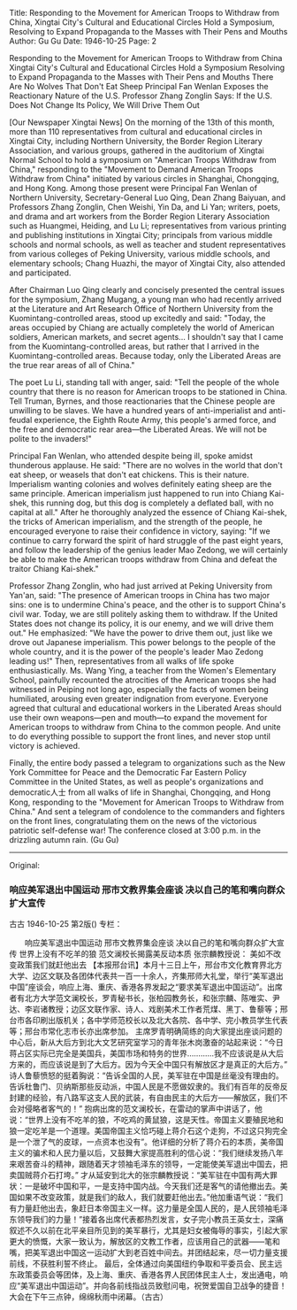 Title: Responding to the Movement for American Troops to Withdraw from China, Xingtai City's Cultural and Educational Circles Hold a Symposium, Resolving to Expand Propaganda to the Masses with Their Pens and Mouths
Author: Gu Gu
Date: 1946-10-25
Page: 2

Responding to the Movement for American Troops to Withdraw from China
	Xingtai City's Cultural and Educational Circles Hold a Symposium
	Resolving to Expand Propaganda to the Masses with Their Pens and Mouths
	There Are No Wolves That Don't Eat Sheep
	Principal Fan Wenlan Exposes the Reactionary Nature of the U.S.
	Professor Zhang Zonglin Says:
	If the U.S. Does Not Change Its Policy, We Will Drive Them Out

[Our Newspaper Xingtai News] On the morning of the 13th of this month, more than 110 representatives from cultural and educational circles in Xingtai City, including Northern University, the Border Region Literary Association, and various groups, gathered in the auditorium of Xingtai Normal School to hold a symposium on "American Troops Withdraw from China," responding to the "Movement to Demand American Troops Withdraw from China" initiated by various circles in Shanghai, Chongqing, and Hong Kong. Among those present were Principal Fan Wenlan of Northern University, Secretary-General Luo Qing, Dean Zhang Baiyuan, and Professors Zhang Zonglin, Chen Weishi, Yin Da, and Li Yan; writers, poets, and drama and art workers from the Border Region Literary Association such as Huangmei, Heiding, and Lu Li; representatives from various printing and publishing institutions in Xingtai City; principals from various middle schools and normal schools, as well as teacher and student representatives from various colleges of Peking University, various middle schools, and elementary schools; Chang Huazhi, the mayor of Xingtai City, also attended and participated.

After Chairman Luo Qing clearly and concisely presented the central issues for the symposium, Zhang Mugang, a young man who had recently arrived at the Literature and Art Research Office of Northern University from the Kuomintang-controlled areas, stood up excitedly and said: "Today, the areas occupied by Chiang are actually completely the world of American soldiers, American markets, and secret agents... I shouldn't say that I came from the Kuomintang-controlled areas, but rather that I arrived in the Kuomintang-controlled areas. Because today, only the Liberated Areas are the true rear areas of all of China."

The poet Lu Li, standing tall with anger, said: "Tell the people of the whole country that there is no reason for American troops to be stationed in China. Tell Truman, Byrnes, and those reactionaries that the Chinese people are unwilling to be slaves. We have a hundred years of anti-imperialist and anti-feudal experience, the Eighth Route Army, this people's armed force, and the free and democratic rear area—the Liberated Areas. We will not be polite to the invaders!"

Principal Fan Wenlan, who attended despite being ill, spoke amidst thunderous applause. He said: "There are no wolves in the world that don't eat sheep, or weasels that don't eat chickens. This is their nature. Imperialism wanting colonies and wolves definitely eating sheep are the same principle. American imperialism just happened to run into Chiang Kai-shek, this running dog, but this dog is completely a deflated ball, with no capital at all." After he thoroughly analyzed the essence of Chiang Kai-shek, the tricks of American imperialism, and the strength of the people, he encouraged everyone to raise their confidence in victory, saying: "If we continue to carry forward the spirit of hard struggle of the past eight years, and follow the leadership of the genius leader Mao Zedong, we will certainly be able to make the American troops withdraw from China and defeat the traitor Chiang Kai-shek."

Professor Zhang Zonglin, who had just arrived at Peking University from Yan'an, said: "The presence of American troops in China has two major sins: one is to undermine China's peace, and the other is to support China's civil war. Today, we are still politely asking them to withdraw. If the United States does not change its policy, it is our enemy, and we will drive them out." He emphasized: "We have the power to drive them out, just like we drove out Japanese imperialism. This power belongs to the people of the whole country, and it is the power of the people's leader Mao Zedong leading us!" Then, representatives from all walks of life spoke enthusiastically. Ms. Wang Ying, a teacher from the Women's Elementary School, painfully recounted the atrocities of the American troops she had witnessed in Peiping not long ago, especially the facts of women being humiliated, arousing even greater indignation from everyone. Everyone agreed that cultural and educational workers in the Liberated Areas should use their own weapons—pen and mouth—to expand the movement for American troops to withdraw from China to the common people. And unite to do everything possible to support the front lines, and never stop until victory is achieved.

Finally, the entire body passed a telegram to organizations such as the New York Committee for Peace and the Democratic Far Eastern Policy Committee in the United States, as well as people's organizations and democratic人士 from all walks of life in Shanghai, Chongqing, and Hong Kong, responding to the "Movement for American Troops to Withdraw from China." And sent a telegram of condolence to the commanders and fighters on the front lines, congratulating them on the news of the victorious patriotic self-defense war! The conference closed at 3:00 p.m. in the drizzling autumn rain. (Gu Gu)



<hr /> 

Original: 


### 响应美军退出中国运动  邢市文教界集会座谈  决以自己的笔和嘴向群众扩大宣传
古古
1946-10-25
第2版()
专栏：

　　响应美军退出中国运动
    邢市文教界集会座谈
    决以自己的笔和嘴向群众扩大宣传
    世界上没有不吃羊的狼
    范文澜校长揭露美反动本质
    张宗麟教授说：
    美如不改变政策我们就赶他出去
    【本报邢台讯】本月十三日上午，邢台市文化教育界北方大学、边区文联及各团体代表共一百一十余人，齐集邢师大礼堂，举行“美军退出中国”座谈会，响应上海、重庆、香港各界发起之“要求美军退出中国运动”。出席者有北方大学范文澜校长，罗青秘书长，张柏园教务长，和张宗麟、陈唯实、尹达、李岩诸教授；边区文联作家、诗人、戏剧美术工作者荒煤、黑丁、鲁藜等；邢台市各印刷出版机关；各中学师范校长以及北大各院、各中学、完小教员学生代表等；邢台市常化志市长亦出席参加。
    主席罗青明确简练的向大家提出座谈问题的中心后，新从大后方到北大文艺研究室学习的青年张木岗激奋的站起来说：“今日蒋占区实际已完全是美国兵，美国市场和特务的世界…………我不应该说是从大后方来的，而应该说是到了大后方。因为今天全中国只有解放区才是真正的大后方。”
    诗人鲁藜愤怒的挺着胸说：“告诉全国的人民，美军驻在中国是丝毫没有理由的。告诉杜鲁门、贝纳斯那些反动派，中国人民是不愿做奴隶的。我们有百年的反帝反封建的经验，有八路军这支人民的武装，有自由民主的大后方——解放区，我们不会对侵略者客气的！”
    抱病出席的范文澜校长，在雷动的掌声中讲话了，他说：“世界上没有不吃羊的狼，不吃鸡的黄鼠狼，这是天性。帝国主义要殖民地和狼一定吃羊是一个道理。美国帝国主义恰巧碰上蒋介石这个走狗，不过这只狗完全是一个泄了气的皮球，一点资本也没有”。他详细的分析了蒋介石的本质，美帝国主义的骗术和人民力量以后，又鼓舞大家提高胜利的信心说：“我们继续发扬八年来艰苦奋斗的精神，跟随着天才领袖毛泽东的领导，一定能使美军退出中国去，把卖国贼蒋介石打垮。”
    才从延安到北大的张宗麟教授说：“美军驻在中国有两大罪状：一是破坏中国和平，一是支持中国内战。今天我们还是客气的请他撤出去。美国如果不改变政策，就是我们的敌人，我们就要赶他出去。”他加重语气说：“我们有力量赶他出去，象赶日本帝国主义一样。这力量是全国人民的，是人民领袖毛泽东领导我们的力量！”接着各出席代表都热烈发言，女子完小教员王英女士，深痛叙述不久以前在北平亲目所见到的美军暴行，尤其是妇女被侮辱的事实，引起大家更大的愤慨，大家一致认为，解放区的文教工作者，应该用自己的武器——笔和嘴，把美军退出中国这一运动扩大到老百姓中间去。并团结起来，尽一切力量支援前线，不获胜利誓不终止。
    最后，全体通过向美国纽约争取和平委员会、民主远东政策委员会等团体，及上海、重庆、香港各界人民团体民主人士，发出通电，响应“美军退出中国运动”。并向各前线指战员致慰问电，祝贺爱国自卫战争的捷音！大会在下午三点钟，绵绵秋雨中闭幕。（古古）
